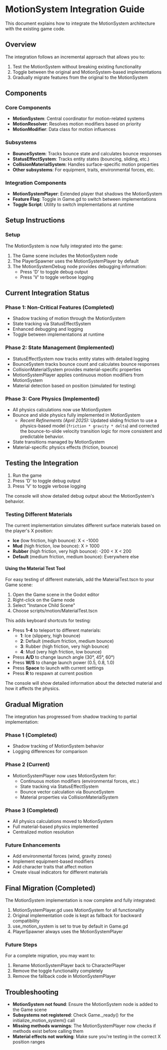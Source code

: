 # MotionSystem Integration Guide

This document explains how to integrate the MotionSystem architecture with the existing game code.

## Overview

The integration follows an incremental approach that allows you to:
1. Test the MotionSystem without breaking existing functionality
2. Toggle between the original and MotionSystem-based implementations
3. Gradually migrate features from the original to the MotionSystem

## Components

### Core Components
- **MotionSystem**: Central coordinator for motion-related systems
- **MotionResolver**: Resolves motion modifiers based on priority
- **MotionModifier**: Data class for motion influences

### Subsystems
- **BounceSystem**: Tracks bounce state and calculates bounce responses
- **StatusEffectSystem**: Tracks entity states (bouncing, sliding, etc.)
- **CollisionMaterialSystem**: Handles surface-specific motion properties
- **Other subsystems**: For equipment, traits, environmental forces, etc.

### Integration Components
- **MotionSystemPlayer**: Extended player that shadows the MotionSystem
- **Feature Flag**: Toggle in Game.gd to switch between implementations
- **Toggle Script**: Utility to switch implementations at runtime

## Setup Instructions

### Setup

The MotionSystem is now fully integrated into the game:

1. The Game scene includes the MotionSystem node
2. The PlayerSpawner uses the MotionSystemPlayer by default
3. The MotionSystemDebug node provides debugging information:
   - Press 'D' to toggle debug output
   - Press 'V' to toggle verbose logging

## Current Integration Status

### Phase 1: Non-Critical Features (Completed)
- Shadow tracking of motion through the MotionSystem
- State tracking via StatusEffectSystem
- Enhanced debugging and logging
- Toggle between implementations at runtime

### Phase 2: State Management (Implemented)
- StatusEffectSystem now tracks entity states with detailed logging
- BounceSystem tracks bounce count and calculates bounce responses
- CollisionMaterialSystem provides material-specific properties
- MotionSystemPlayer applies continuous motion modifiers from MotionSystem
- Material detection based on position (simulated for testing)

### Phase 3: Core Physics (Implemented)
- All physics calculations now use MotionSystem
- Bounce and slide physics fully implemented in MotionSystem
  - *Recent Refinements (April 2025):* Updated sliding friction to use a physics-based model (`friction * gravity * delta`) and corrected the bounce-to-slide velocity transition logic for more consistent and predictable behavior.
- State transitions managed by MotionSystem
- Material-specific physics effects (friction, bounce)

## Testing the Integration

1. Run the game
2. Press 'D' to toggle debug output
3. Press 'V' to toggle verbose logging

The console will show detailed debug output about the MotionSystem's behavior.

### Testing Different Materials

The current implementation simulates different surface materials based on the player's X position:
- **Ice** (low friction, high bounce): X < -1000
- **Mud** (high friction, low bounce): X > 1000
- **Rubber** (high friction, very high bounce): -200 < X < 200
- **Default** (medium friction, medium bounce): Everywhere else

#### Using the Material Test Tool

For easy testing of different materials, add the MaterialTest.tscn to your Game scene:
1. Open the Game scene in the Godot editor
2. Right-click on the Game node
3. Select "Instance Child Scene"
4. Choose scripts/motion/MaterialTest.tscn

This adds keyboard shortcuts for testing:
- Press **1-4** to teleport to different materials:
  - **1**: Ice (slippery, high bounce)
  - **2**: Default (medium friction, medium bounce)
  - **3**: Rubber (high friction, very high bounce)
  - **4**: Mud (very high friction, low bounce)
- Press **A/D** to change launch angle (30°, 45°, 60°)
- Press **W/S** to change launch power (0.5, 0.8, 1.0)
- Press **Space** to launch with current settings
- Press **R** to respawn at current position

The console will show detailed information about the detected material and how it affects the physics.

## Gradual Migration

The integration has progressed from shadow tracking to partial implementation:

### Phase 1 (Completed)
- Shadow tracking of MotionSystem behavior
- Logging differences for comparison

### Phase 2 (Current)
- MotionSystemPlayer now uses MotionSystem for:
  - Continuous motion modifiers (environmental forces, etc.)
  - State tracking via StatusEffectSystem
  - Bounce vector calculation via BounceSystem
  - Material properties via CollisionMaterialSystem

### Phase 3 (Completed)
- All physics calculations moved to MotionSystem
- Full material-based physics implemented
- Centralized motion resolution

### Future Enhancements
- Add environmental forces (wind, gravity zones)
- Implement equipment-based modifiers
- Add character traits that affect motion
- Create visual indicators for different materials

## Final Migration (Completed)

The MotionSystem implementation is now complete and fully integrated:

1. MotionSystemPlayer.gd uses MotionSystem for all functionality
2. Original implementation code is kept as fallback for backward compatibility
3. use_motion_system is set to true by default in Game.gd
4. PlayerSpawner always uses the MotionSystemPlayer

### Future Steps

For a complete migration, you may want to:

1. Rename MotionSystemPlayer back to CharacterPlayer
2. Remove the toggle functionality completely
3. Remove the fallback code in MotionSystemPlayer

## Troubleshooting

- **MotionSystem not found**: Ensure the MotionSystem node is added to the Game scene
- **Subsystems not registered**: Check Game._ready() for the initialize_motion_system() call
- **Missing methods warnings**: The MotionSystemPlayer now checks if methods exist before calling them
- **Material effects not working**: Make sure you're testing in the correct X position ranges
